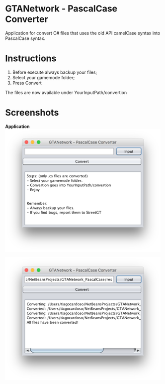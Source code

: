 # GTANetwork - PascalCase Converter

Application for convert C# files that uses the old API camelCase syntax into PascalCase syntax.

# Instructions

 1. Before execute always backup your files;
 2. Select your gamemode folder;
 3. Press Convert

The files are now available under YourInputPath/convertion

# Screenshots

**Application**  
<img src="https://github.com/tiagocardosoweb/GTANetwork_PascalCase/blob/master/Screenshots/Application1.png" width="500"/>
  
<img src="https://github.com/tiagocardosoweb/GTANetwork_PascalCase/blob/master/Screenshots/Application2.png" width="500"/>
